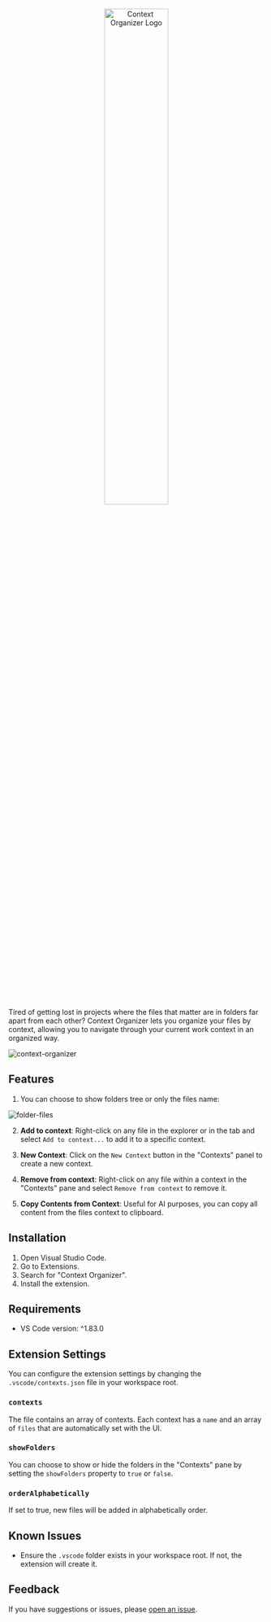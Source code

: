 <p align="center">
  <br />
  <a title="Learn more about Context Organizer" href="https://github.com/devaniljr/context-organizer"><img src="https://i.imgur.com/tttuG3d.png" alt="Context Organizer Logo" width="50%" /></a>
</p>

Tired of getting lost in projects where the files that matter are in folders far apart from each other? Context Organizer lets you organize your files by context, allowing you to navigate through your current work context in an organized way.

![context-organizer](https://github.com/devaniljr/context-organizer/assets/7834279/ef0ac99b-d361-4aa3-839c-8cf0b8eeaaf8)

## Features

1. You can choose to show folders tree or only the files name:

![folder-files](https://github.com/devaniljr/context-organizer/assets/7834279/23e8ad64-86fe-48cf-932f-7c996fd972c9)


2. **Add to context**: Right-click on any file in the explorer or in the tab and select `Add to context...` to add it to a specific context.
  
2. **New Context**: Click on the `New Context` button in the "Contexts" panel to create a new context.
  
3. **Remove from context**: Right-click on any file within a context in the "Contexts" pane and select `Remove from context` to remove it.

4. **Copy Contents from Context**: Useful for AI purposes, you can copy all content from the files context to clipboard.

## Installation

1. Open Visual Studio Code.
2. Go to Extensions.
3. Search for "Context Organizer".
4. Install the extension.

## Requirements

- VS Code version: ^1.83.0

## Extension Settings

You can configure the extension settings by changing the `.vscode/contexts.json` file in your workspace root.

### `contexts`

The file contains an array of contexts. Each context has a `name` and an array of `files` that are automatically set with the UI.

### `showFolders`

You can choose to show or hide the folders in the "Contexts" pane by setting the `showFolders` property to `true` or `false`.

### `orderAlphabetically`

If set to true, new files will be added in alphabetically order.

## Known Issues

- Ensure the `.vscode` folder exists in your workspace root. If not, the extension will create it.

## Feedback

If you have suggestions or issues, please [open an issue](https://github.com/devaniljr/context-organizer).
